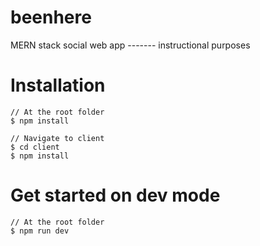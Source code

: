 # beenhere
MERN stack social web app ------- instructional purposes

# Installation


```
// At the root folder
$ npm install

// Navigate to client
$ cd client
$ npm install
```

# Get started on dev mode

```
// At the root folder
$ npm run dev
```
